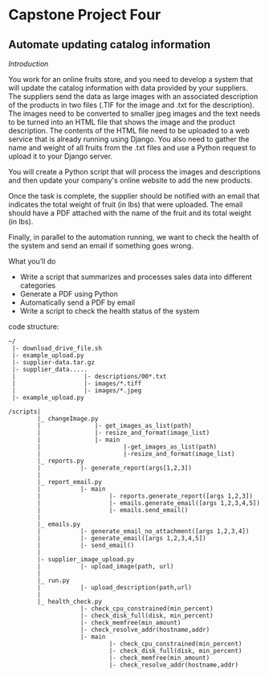 # Capstone Project Four

## Automate updating catalog information

*Introduction*

You work for an online fruits store, and you need to develop a system that will update the catalog information with data provided by your suppliers. The suppliers send the data as large images with an associated description of the products in two files (.TIF for the image and .txt for the description). The images need to be converted to smaller jpeg images and the text needs to be turned into an HTML file that shows the image and the product description. The contents of the HTML file need to be uploaded to a web service that is already running using Django. You also need to gather the name and weight of all fruits from the .txt files and use a Python request to upload it to your Django server.

You will create a Python script that will process the images and descriptions and then update your company's online website to add the new products.

Once the task is complete, the supplier should be notified with an email that indicates the total weight of fruit (in lbs) that were uploaded. The email should have a PDF attached with the name of the fruit and its total weight (in lbs). 

Finally, in parallel to the automation running, we want to check the health of the system and send an email if something goes wrong. 

What you’ll do
* Write a script that summarizes and processes sales data into different categories 
* Generate a PDF using Python
* Automatically send a PDF by email 
* Write a script to check the health status of the system 


code structure:

```
~/  
 |- download_drive_file.sh
 |- example_upload.py
 |- supplier-data.tar.gz
 |- supplier_data.....
 |                   |- descriptions/00*.txt
 |                   |- images/*.tiff
 |                   |- images/*.jpeg
 |- example_upload.py

/scripts|
        |_ changeImage.py
        |               |- get_images_as_list(path)
        |               |- resize_and_format(image_list)
        |               |- main
        |                       |-get_images_as_list(path)
        |                       |-resize_and_format(image_list)
        |_ reports.py
        |           |- generate_report(args[1,2,3])
        |
        |_ report_email.py
        |           |- main 
        |                   |- reports.generate_report([args 1,2,3])
        |                   |- emails.generate_email([args 1,2,3,4,5])
        |                   |- emails.send_email()
        |
        |_ emails.py
        |           |- generate_email_no_attachment([args 1,2,3,4])
        |           |- generate_email([args 1,2,3,4,5])
        |           |- send_email()
        |
        |- supplier_image_upload.py
        |           |- upload_image(path, url)
        |
        |_ run.py 
        |           |- upload_description(path,url)
        |
        |_ health_check.py
                    |- check_cpu_constrained(min_percent)
                    |- check_disk_full(disk, min_percent)
                    |- check_memfree(min_amount)
                    |- check_resolve_addr(hostname,addr)
                    |- main
                            |- check_cpu_constrained(min_percent)
                            |- check_disk_full(disk, min_percent)
                            |- check_memfree(min_amount)
                            |- check_resolve_addr(hostname,addr)                            

``` 